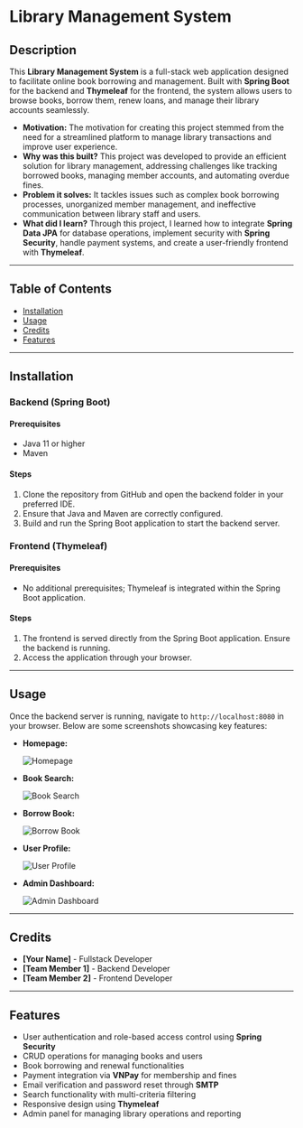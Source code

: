 # **Library Management System**

## Description

This **Library Management System** is a full-stack web application designed to facilitate online book borrowing and management. Built with **Spring Boot** for the backend and **Thymeleaf** for the frontend, the system allows users to browse books, borrow them, renew loans, and manage their library accounts seamlessly.

- **Motivation:** The motivation for creating this project stemmed from the need for a streamlined platform to manage library transactions and improve user experience.
- **Why was this built?** This project was developed to provide an efficient solution for library management, addressing challenges like tracking borrowed books, managing member accounts, and automating overdue fines.
- **Problem it solves:** It tackles issues such as complex book borrowing processes, unorganized member management, and ineffective communication between library staff and users.
- **What did I learn?** Through this project, I learned how to integrate **Spring Data JPA** for database operations, implement security with **Spring Security**, handle payment systems, and create a user-friendly frontend with **Thymeleaf**.

---

## Table of Contents

- [Installation](#installation)
- [Usage](#usage)
- [Credits](#credits)
- [Features](#features)

---

## Installation

### Backend (Spring Boot)

#### Prerequisites
- Java 11 or higher
- Maven

#### Steps
1. Clone the repository from GitHub and open the backend folder in your preferred IDE.
2. Ensure that Java and Maven are correctly configured.
3. Build and run the Spring Boot application to start the backend server.

### Frontend (Thymeleaf)

#### Prerequisites
- No additional prerequisites; Thymeleaf is integrated within the Spring Boot application.

#### Steps
1. The frontend is served directly from the Spring Boot application. Ensure the backend is running.
2. Access the application through your browser.

---

## Usage

Once the backend server is running, navigate to `http://localhost:8080` in your browser. Below are some screenshots showcasing key features:

- **Homepage:**

  ![Homepage](uploads/1.png)

- **Book Search:**

  ![Book Search](uploads/2.png)

- **Borrow Book:**

  ![Borrow Book](uploads/3.png)

- **User Profile:**

  ![User Profile](uploads/4.png)

- **Admin Dashboard:**

  ![Admin Dashboard](uploads/5.png)

---

## Credits

- **[Your Name]** - Fullstack Developer
- **[Team Member 1]** - Backend Developer
- **[Team Member 2]** - Frontend Developer

---

## Features
- User authentication and role-based access control using **Spring Security**
- CRUD operations for managing books and users
- Book borrowing and renewal functionalities
- Payment integration via **VNPay** for membership and fines
- Email verification and password reset through **SMTP**
- Search functionality with multi-criteria filtering
- Responsive design using **Thymeleaf**
- Admin panel for managing library operations and reporting
